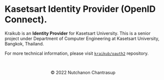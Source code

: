 # Kasetsart Identity Provider (OpenID Connect).
Kraikub is an **Identity Provider** for Kasetsart University. This is a senior project under Department of Computer Engineering 
at Kasetsart University, Bangkok, Thailand.


For more technical information, please visit [`kraikub/oauth2`](https://github.com/kraikub/oauth2) repository.

<br />
<p align="center">© 2022 Nutchanon Chantrasup</p>
